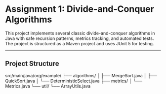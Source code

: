 # Assignment 1: Divide-and-Conquer Algorithms

This project implements several classic divide-and-conquer algorithms in Java with safe recursion patterns, metrics tracking, and automated tests. The project is structured as a Maven project and uses JUnit 5 for testing.

---

## Project Structure

src/main/java/org/example/
├── algorithms/
│ ├── MergeSort.java
│ ├── QuickSort.java
│ └── DeterministicSelect.java
├── metrics/
│ └── Metrics.java
└── util/
└── ArrayUtils.java
